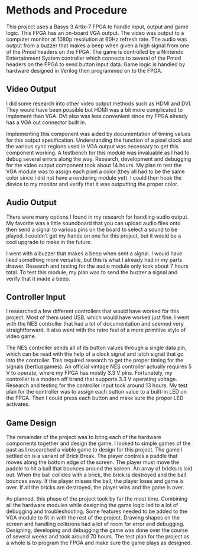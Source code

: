# Methods and Procedure

This project uses a Basys 3 Artix-7 FPGA to handle input, output and game logic. This FPGA has an on-board VGA output. The video was output to a computer monitor at 1080p resolution at 60Hz refresh rate. The audio was output from a buzzer that makes a beep when given a high signal from one of the Pmod headers on the FPGA. The game is controlled by a Nintendo Entertainment System controller which connects to several of the Pmod headers on the FPGA to send button input data. Game logic is handled by hardware designed in Verilog then programmed on to the FPGA.

## Video Output

I did some research into other video output methods such as HDMI and DVI. They would have been possible but HDMI was a bit more complicated to implement than VGA. DVI also was less convenient since my FPGA already has a VGA out connector built in.

Implementing this component was aided by documentation of timing values for this output specification. Understanding the function of a pixel clock and the various sync regions used in VGA output was necessary to get this component working. A testbench for this module was invaluable as I had to debug several errors along the way. Research, development and debugging for the video output component took about 14 hours. My plan to test the VGA module was to assign each pixel a color (they all had to be the same color since I did not have a rendering module yet). I could then hook the device to my monitor and verify that it was outputting the proper color.

## Audio Output

There were many options I found in my research for handling audio output. My favorite was a little soundboard that you can upload audio files onto then send a signal to various pins on the board to select a sound to be played. I couldn’t get my hands on one for this project, but it would be a cool upgrade to make in the future.

I went with a buzzer that makes a beep when sent a signal. I would have liked something more versatile, but this is what I already had in my parts drawer. Research and testing for the audio module only took about 7 hours total. To test this module, my plan was to send the buzzer a signal and verify that it made a beep.

## Controller Input

I researched a few different controllers that would have worked for this project. Most of them used USB, which would have worked just fine. I went with the NES controller that had a lot of documentation and seemed very straightforward. It also went with the retro feel of a more primitive style of video game.

The NES controller sends all of its button values through a single data pin, which can be read with the help of a clock signal and latch signal that go into the controller. This required research to get the proper timing for the signals (bertiusgames). An official vintage NES controller actually requires 5 V to operate, where my FPGA has mostly 3.3 V pins. Fortunately, my controller is a modern off brand that supports 3.3 V operating voltage. Research and testing for the controller input took around 13 hours. My test plan for the controller was to assign each button value to a built-in LED on the FPGA. Then I could press each button and make sure the proper LED activates.

## Game Design

The remainder of the project was to bring each of the hardware components together and design the game. I looked to simple games of the past as I researched a viable game to design for this project. The game I settled on is a variant of Brick Break. The player controls a paddle that moves along the bottom edge of the screen. The player must move the paddle to hit a ball that bounces around the screen. An array of bricks is laid out. When the ball collides with a brick, the brick is destroyed and the ball bounces away. If the player misses the ball, the player loses and game is over. If all the bricks are destroyed, the player wins and the game is over.

As planned, this phase of the project took by far the most time. Combining all the hardware modules while designing the game logic led to a lot of debugging and troubleshooting. Some features needed to be added to the VGA module to fit in with the rest of the project. Drawing shapes on the screen and handling collisions had a lot of room for error and debugging. Designing, developing and debugging the game was done over the course of several weeks and took around 70 hours. The test plan for the project as a whole is to program the FPGA and make sure the game plays as designed.
